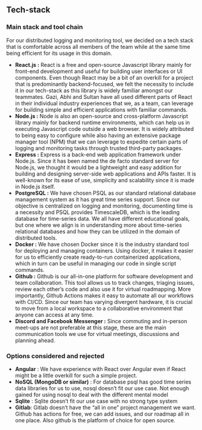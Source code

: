 ## Tech-stack
### Main stack and tool chain

For our distributed logging and monitoring tool, we decided on a tech stack that is comfortable across all members of the team while at the same time being efficient for its usage in this domain. 

- **React.js :** React is a free and open-source Javascript library mainly for front-end development and useful for building user interfaces or UI components. Even though React may be a bit of an overkill for a project that is predominantly backend-focused, we felt the necessity to include it in our tech-stack as this library is widely familiar amongst our teammates. Gazi, Abhi and Sultan have all used different parts of React in their individual industry experiences that we, as a team, can leverage for building simple and efficient applications with familiar commands. 
- **Node.js :** Node is also an open-source and cross-platform Javascript library mainly for backend runtime environments, which can help us in executing Javascript code outside a web browser. It is widely attributed to being easy to configure while also having an extensive package manager tool (NPM) that we can leverage to expedite certain parts of logging and monitoring tasks through trusted third-party packages. 
- **Express :** Express is a back-end web application framework under Node.js. Since it has been named the de facto standard server for Node.js, we thought it would be a lightweight and easy addition for building and designing server-side web applications and APIs faster. It is well-known for its ease of use, simplicity and scalability since it is made in Node.js itself. 
- **PostgreSQL :** We have chosen PSQL as our standard relational database management system as it has great time series support. Since our objective is centralized on logging and monitoring, documenting time is a necessity and PSQL provides TimescaleDB, which is the leading database for time-series data. We all have different educational goals, but one where we align is in understanding more about time-series relational databases and how they can be utilized in the domain of distributed tools.
- **Docker :** We have chosen Docker since it is the industry standard tool for deploying and managing containers. Using docker, it makes it easier for us to efficiently create ready-to-run containerized applications, which in turn can be useful in managing our code in single script commands. 
- **Github :** Github is our all-in-one platform for software development and team collaboration. This tool allows us to track changes, triaging issues, review each other’s code and also use it for virtual roadmapping. More importantly, Github Actions makes it easy to automate all our workflows with CI/CD. Since our team has varying divergent hardware, it is crucial to move from a local workspace to a collaborative environment that anyone can access at any time. 
- **Discord and Facebook Messenger :** Since commuting and in-person meet-ups are not preferable at this stage, these are the main communication tools we use for virtual meetings, discussions and planning ahead.

### Options considered and rejected

- **Angular** : We have experience with React over Angular even if React might be a little overkill for such a simple project.
- **NoSQL (MongoDB or similar)** : For database psql has good time series data libraries for us to use, nosql doesn’t fit our use case. Not enough gained for using nosql to deal with the different mental model
- **Sqlite** : Sqlite doesn’t fit our use case with no strong type system
- **Gitlab**: Gitlab doesn’t have the “all in one” project management we want. Github has actions for free, we can add issues, and our roadmap all in one place. Also github is the platform of choice for open source. 